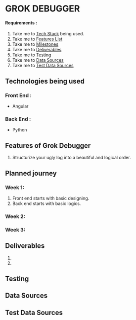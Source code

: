 # GROK DEBUGGER
#### Requirements : 
 1. Take me to [Tech Stack](#tech_stack) being used.
 2. Take me to [Features List](#features)
 3. Take me to [Milestones](#milestone)
 4. Take me to [Deliverables](#deliverables)
 5. Take me to [Testing](#testing)
 6. Take me to [Data Sources](#data_sources)
 7. Take me to [Test Data Sources](#test_sources)
 
## <a name="tech_stack"></a> Technologies being used
### Front End :
 * Angular
### Back  End :
 * Python
## <a name="features"></a> Features of Grok Debugger
 1. Structurize your ugly log into a beautiful and logical order.

## <a name ="milestone"></a> Planned journey
### Week 1:
 1. Front end starts with basic designing.
 2. Back end starts with basic logics.
### Week 2:
### Week 3:

## <a name ="deliverables"></a> Deliverables
 1. 
 2. 
## <a name ="testing"></a> Testing

## <a name ="data_sources"></a> Data Sources

## <a name ="test_sources"></a> Test Data Sources